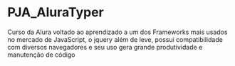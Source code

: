 # PJA_AluraTyper
Curso da Alura voltado ao aprendizado a um dos Frameworks mais usados no mercado de JavaScript, o jquery além de leve, possui compatibilidade com diversos navegadores e seu uso gera grande produtividade e manutenção de código
